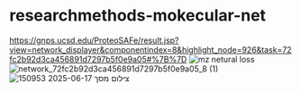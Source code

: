 # researchmethods-mokecular-net
https://gnps.ucsd.edu/ProteoSAFe/result.jsp?view=network_displayer&componentindex=8&highlight_node=926&task=72fc2b92d3ca456891d7297b5f0e9a05#%7B%7D
![mz netural loss](https://github.com/user-attachments/assets/ecbdab9b-b8ea-4657-b202-b54fdcccdbaf)
![network_72fc2b92d3ca456891d7297b5f0e9a05_8 (1)](https://github.com/user-attachments/assets/c5cf2a42-86fc-4a0b-aa7c-88db40ada447)
![צילום מסך 2025-06-17 150953](https://github.com/user-attachments/assets/5b4d3b21-4d6a-4573-9540-38815535044d)
